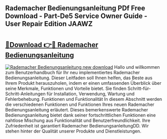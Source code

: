 ## Rademacher Bedienungsanleitung PDf Free Download - Part-De5 Service Owner Guide - User Repair Edition JAAWZ

# <h2><a href="http://df11ss.blite.top/?on=Rademacher+Bedienungsanleitung">🔗Download 👉🔴 Rademacher Bedienungsanleitung</a></h2>

[![Rademacher Bedienungsanleitung new download](https://i.imgur.com/lujVjoI.png)](http://df11ss.blite.top/?on=Rademacher+Bedienungsanleitung)
Hallo und willkommen zum Benutzerhandbuch für Ihr neu implementiertes Rademacher Bedienungsanleitung. Dieser Leitfaden soll Ihnen helfen, das Beste aus Ihrem Produkt herauszuholen, indem er einen umfassenden Überblick über seine Merkmale, Funktionen und Vorteile bietet. Sie finden Schritt-für-Schritt-Anleitungen für Installation, Verwendung, Wartung und Fehlerbehebung. Funktionen und Funktionalität In diesem Abschnitt werden die verschiedenen Funktionen und Funktionen Ihres neuen Rademacher Bedienungsanleitung erläutert. Dieses bemerkenswerte Rademacher Bedienungsanleitung bietet dank seiner fortschrittlichen Funktionen eine nahtlose Mischung aus Funktionalität und Benutzerfreundlichkeit. Ihre Zufriedenheit ist garantiert Rademacher BedienungsanleitungDD. Wir stehen hinter der Qualität unserer Produkte und Dienstleistungen.
